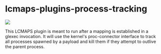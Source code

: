 # lcmaps-plugins-process-tracking

![](https://api.travis-ci.org/lcmaps-plugins/lcmaps-plugins-process-tracking.svg?branch=master)

This LCMAPS plugin is meant to run after a mapping is established in a glexec invocation.
It will use the kernel's proc-connector interface to track all processes spawned by a
payload and kill them if they attempt to outlive the parent process.

